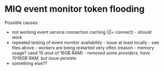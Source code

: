 # MIQ event monitor token flooding

Possible causes:
 - not working event service connection caching (||= connect) - *should work*
 - repeated testing of event monitor availability - issue at least locally - see
   files above - workers are being restarted very often (reason - memory usage? used 15 oout of 16GB
RAM) - *removed some providers, have 11/16GB RAM, but issue persists*
 - something else??

